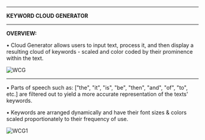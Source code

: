 ________________________________________________________________________________________________________________
**KEYWORD CLOUD GENERATOR**
________________________________________________________________________________________________________________

**OVERVIEW:**

• Cloud Generator allows users to input text, process it, and then display a resulting cloud of keywords - scaled and color coded by their prominence within the text. 

![WCG](https://github.com/user-attachments/assets/a754b438-2c10-497d-8753-a1b9973616bc)

________________________________________________________________________________________________________________

• Parts of speech such as: ["the", "it", "is", "be", "then", "and", "of", "to", etc.] are filtered out to yield a more accurate representation of the texts' keywords. 

• Keywords are arranged dynamically and have their font sizes & colors scaled proportionately to their frequency of use.

![WCG1](https://github.com/user-attachments/assets/f7a8175a-be5a-4038-99b9-7ffc92414002)
